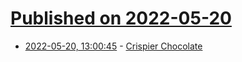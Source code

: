 # [Published on 2022-05-20](index.md)

* [2022-05-20, 13:00:45](https://news.ycombinator.com/item?id=31446800) - [Crispier Chocolate](https://pubs.rsc.org/en/content/articlelanding/2022/sm/d1sm01761f)
